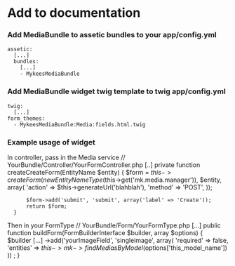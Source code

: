 # Add to documentation #

### Add MediaBundle to assetic bundles to your app/config.yml ###
    assetic:
      [...]
      bundles:
        [...]
        - MykeesMediaBundle

### Add MediaBundle widget twig template to twig app/config.yml ###
    twig:
      [...]
    form_themes:
      - MykeesMediaBundle:Media:fields.html.twig

### Example usage of widget ###
In controller, pass in the Media service
    // YourBundle/Controller/YourFormController.php
    [..]
      private function createCreateForm(EntityName $entity)
      {
          $form = $this->createForm(new EntityNameType($this->get('mk.media.manager')), $entity, array(
              'action' => $this->generateUrl('blahblah'),
              'method' => 'POST',
          ));
          
          $form->add('submit', 'submit', array('label' => 'Create'));
          return $form;
      }

Then in your FormType
    // YourBundle/Form/YourFormType.php
    [...]
    public function buildForm(FormBuilderInterface $builder, array $options)
    {
        $builder
            [...]
            ->add('yourImageField', 'singleimage', array(
                'required' => false,
                'entities' => $this->mk->findMediasByModel($options['this_model_name'])
            ))
        ;
    }
